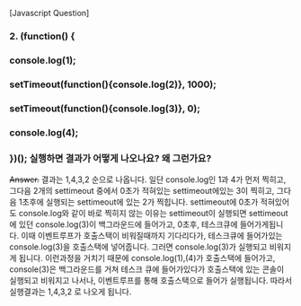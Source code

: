 [Javascript Question]

### 2. (function() {

### console.log(1);

### setTimeout(function(){console.log(2)}, 1000);

### setTimeout(function(){console.log(3)}, 0);

### console.log(4);

### })(); 실행하면 결과가 어떻게 나오나요? 왜 그런가요?

~~Answer.~~
결과는 1,4,3,2 순으로 나옵니다. 일단 console.log인 1과 4가 먼저 찍히고, 그다음 2개의 settimeout 중에서 0초가 적혀있는 settimeout에있는 3이 찍히고, 그다음 1초후에 실행되는 settimeout에 있는 2가 찍힙니다. settimeout에 0초가 적혀있어도 console.log와 같이 바로 찍히지 않는 이유는 settimeout이 실행되면 settimeout에 있던 console.log(3)이 백그라운드에 들어가고, 0초후, 테스크큐에 들어가게됩니다. 이때 이벤트루프가 호출스택이 비워질때까지 기다리다가, 테스크큐에 들어가있는 console.log(3)을 호출스택에 넣어줍니다. 그러면 console.log(3)가 실행되고 비워지게 됩니다. 이런과정을 거치기 때문에 console.log(1),(4)가 호출스택에 들어가고, console(3)은 백그라운드를 거쳐 테스크 큐에 들어가있다가 호출스택에 있는 콘솔이 실행되고 비워지고 나서나, 이벤트루프를 통해 호출스택으로 들어가 실행됩니다. 따라서 실행결과는 1,4,3,2 로 나오게 됩니다.
